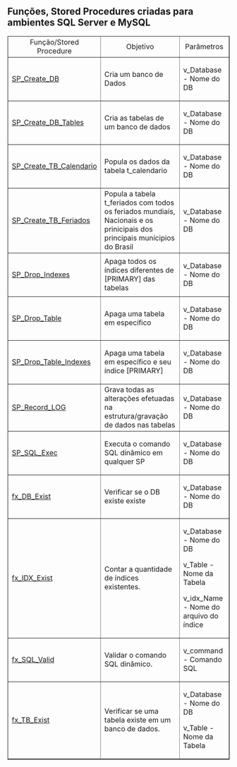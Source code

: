 <!DOCTYPE html>
<html>

## Funções, Stored Procedures criadas para ambientes SQL Server e MySQL
<table border="1" style="width:100%">
    <thead>
        <tr>
            <td align="center">Função/Stored Procedure</td>
            <td align="center">Objetivo</td>
            <td align="center">Parâmetros</td>
        </tr>
    </thead>
    <body>
        <tr>
            <td align="left">
                <a href="https://github.com/RogerioTonini/MySQL/blob/main/sys/Stored_Procedures/SP_Create_DB.sql">SP_Create_DB </a> 
            </td>
            <td align="left"> Cria um banco de Dados </td>
            <td align="left">
                <p>v_Database - Nome do DB</p>
            </td>
        </tr>
        <!-- -->
        <tr>
            <td align="left">
                <a href="https://github.com/RogerioTonini/MySQL/blob/main/sys/Stored_Procedures/SP_Create_DB_Tables.sql">SP_Create_DB_Tables </a> 
            </td>
            <td align="left"> Cria as tabelas de um banco de dados </td>
            <td align="left">
                <p>v_Database - Nome do DB</p>
            </td>
        </tr>
        <!-- -->
        <tr>
            <td align="left">
                <a href="https://github.com/RogerioTonini/MySQL/blob/main/sys/Stored_Procedures/SP_Create_TB_Calendario.sql">SP_Create_TB_Calendario </a> 
            </td>
            <td align="left"> Popula os dados da tabela t_calendario </td>
            <td align="left">
                <p>v_Database - Nome do DB</p>
            </td>
        </tr>
        <!-- -->
        <tr>
            <td align="left">
                <a href="https://github.com/RogerioTonini/MySQL/blob/main/sys/Stored_Procedures/SP_Create_TB_Feriados.sql">SP_Create_TB_Feriados </a> 
            </td>
            <td align="left"> Popula a tabela t_feriados com todos os feriados mundiais, Nacionais e os prinicipais dos principais munícipios do Brasil </td>
            <td align="left">
                <p>v_Database - Nome do DB</p>
            </td>
        </tr>
        <!-- -->
        <tr>
            <td align="left">
                <a href="https://github.com/RogerioTonini/MySQL/blob/main/sys/Stored_Procedures/SP_Drop_Indexes.sql">SP_Drop_Indexes </a> 
            </td>
            <td align="left"> Apaga todos os índices diferentes de [PRIMARY] das tabelas </td>
            <td align="left">
                <p>v_Database - Nome do DB</p>
            </td>
        </tr>
        <!-- -->
        <tr>
            <td align="left">
                <a href="https://github.com/RogerioTonini/MySQL/blob/main/sys/Stored_Procedures/SP_Drop_Table.sql">SP_Drop_Table </a> 
            </td>
            <td align="left"> Apaga uma tabela em específico </td>
            <td align="left">
                <p>v_Database - Nome do DB</p>
            </td>
        </tr>
        <!-- -->
        <tr>
            <td align="left">
                <a href="https://github.com/RogerioTonini/MySQL/blob/main/sys/Stored_Procedures/SP_Drop_Table_Indexes.sql">SP_Drop_Table_Indexes </a> 
            </td>
            <td align="left"> Apaga uma tabela em específico e seu índice [PRIMARY] </td>
            <td align="left">
                <p>v_Database - Nome do DB</p>
            </td>
        </tr>
        <!-- -->
        <tr>
            <td align="left">
                <a href="https://github.com/RogerioTonini/MySQL/blob/main/sys/Stored_Procedures/SP_Record_LOG.sql">SP_Record_LOG </a> 
            </td>
            <td align="left"> Grava todas as alterações efetuadas na estrutura/gravação de dados nas tabelas </td>
            <td align="left">
                <p>v_Database - Nome do DB</p>
            </td>
        </tr>
        <!-- -->
        <tr>
            <td align="left">
                <a href="https://github.com/RogerioTonini/MySQL/blob/main/sys/Stored_Procedures/SP_SQL_Exec.sql">SP_SQL_Exec </a> 
            </td>
            <td align="left"> Executa o comando SQL dinâmico em qualquer SP </td>
            <td align="left">
                <p>v_Database - Nome do DB</p>
            </td>
        </tr>
        <!-- -->
        <tr>
            <td align="left">
                <a href="https://github.com/RogerioTonini/MySQL/blob/main/sys/Functions/fx_DB_Exist.sql">fx_DB_Exist </a> 
            </td>
            <td align="left"> Verificar se o DB existe existe </td>
            <td align="left">
                <p>v_Database - Nome do DB</p>
            </td>
        </tr>
        <!-- -->
        <tr>
        <td align="left">
            <a href="https://github.com/RogerioTonini/MySQL/blob/main/sys/Functions/fx_IDX_Exist.sql">fx_IDX_Exist </a>
        </td>
            <td align="left"> Contar a quantidade de índices existentes. </td>
            <td align="left">
                <p>v_Database - Nome do DB</p>
                <p>v_Table    - Nome da Tabela</p>
                <p>v_idx_Name - Nome do arquivo do índice</p>
            </td>
        </tr>
        <!-- -->
        <tr>
            <td>
                <a href="https://github.com/RogerioTonini/MySQL/blob/main/sys/Functions/fx_SQL_Valid.sql">fx_SQL_Valid </a>
            </td>
            <td align="left"> Validar o comando SQL dinâmico. </td>
            <td align="left">
                <p>v_command - Comando SQL</p>
            </td>
        </tr>
        <tr>
            <td>
                <a href="https://github.com/RogerioTonini/MySQL/blob/main/sys/Functions/fx_TB_Exist.sql">fx_TB_Exist </a>
            </td>
            <td align="left">Verificar se uma tabela existe em um banco de dados. </td>
            <td align="left">
                <p>v_Database - Nome do DB</p>
                <p>v_Table    - Nome da Tabela</p>
            </td>
        </tr>
    </body>
</table>
</html>